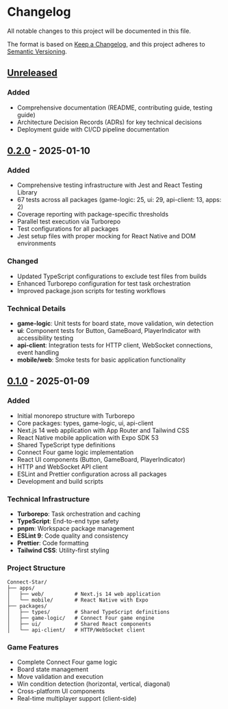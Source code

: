 # Changelog

All notable changes to this project will be documented in this file.

The format is based on [Keep a Changelog](https://keepachangelog.com/en/1.0.0/),
and this project adheres to [Semantic Versioning](https://semver.org/spec/v2.0.0.html).

## [Unreleased]

### Added
- Comprehensive documentation (README, contributing guide, testing guide)
- Architecture Decision Records (ADRs) for key technical decisions
- Deployment guide with CI/CD pipeline documentation

## [0.2.0] - 2025-01-10

### Added
- Comprehensive testing infrastructure with Jest and React Testing Library
- 67 tests across all packages (game-logic: 25, ui: 29, api-client: 13, apps: 2)
- Coverage reporting with package-specific thresholds
- Parallel test execution via Turborepo
- Test configurations for all packages
- Jest setup files with proper mocking for React Native and DOM environments

### Changed
- Updated TypeScript configurations to exclude test files from builds
- Enhanced Turborepo configuration for test task orchestration
- Improved package.json scripts for testing workflows

### Technical Details
- **game-logic**: Unit tests for board state, move validation, win detection
- **ui**: Component tests for Button, GameBoard, PlayerIndicator with accessibility testing
- **api-client**: Integration tests for HTTP client, WebSocket connections, event handling
- **mobile/web**: Smoke tests for basic application functionality

## [0.1.0] - 2025-01-09

### Added
- Initial monorepo structure with Turborepo
- Core packages: types, game-logic, ui, api-client
- Next.js 14 web application with App Router and Tailwind CSS
- React Native mobile application with Expo SDK 53
- Shared TypeScript type definitions
- Connect Four game logic implementation
- React UI components (Button, GameBoard, PlayerIndicator)
- HTTP and WebSocket API client
- ESLint and Prettier configuration across all packages
- Development and build scripts

### Technical Infrastructure
- **Turborepo**: Task orchestration and caching
- **TypeScript**: End-to-end type safety
- **pnpm**: Workspace package management
- **ESLint 9**: Code quality and consistency
- **Prettier**: Code formatting
- **Tailwind CSS**: Utility-first styling

### Project Structure
```
Connect-Star/
├── apps/
│   ├── web/          # Next.js 14 web application
│   └── mobile/       # React Native with Expo
├── packages/
│   ├── types/        # Shared TypeScript definitions
│   ├── game-logic/   # Connect Four game engine
│   ├── ui/           # Shared React components
│   └── api-client/   # HTTP/WebSocket client
```

### Game Features
- Complete Connect Four game logic
- Board state management
- Move validation and execution
- Win condition detection (horizontal, vertical, diagonal)
- Cross-platform UI components
- Real-time multiplayer support (client-side)

[unreleased]: https://github.com/username/Connect-Star/compare/v0.2.0...HEAD
[0.2.0]: https://github.com/username/Connect-Star/compare/v0.1.0...v0.2.0
[0.1.0]: https://github.com/username/Connect-Star/releases/tag/v0.1.0